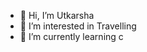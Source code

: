 - 👋 Hi, I’m Utkarsha
- 👀 I’m interested in Travelling
- 🌱 I’m currently learning c



<!---
Utkarsha2003/Utkarsha2003 is a ✨ special ✨ repository because its `README.md` (this file) appears on your GitHub profile.
You can click the Preview link to take a look at your changes.
--->
